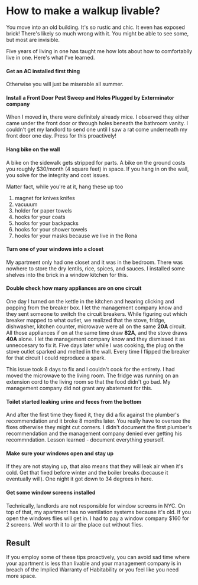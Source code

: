 # How to make a walkup livable?
You move into an old building. It's so rustic and chic. It even has exposed brick!
There's likely so much wrong with it. You might be able to see some, but most are invisible.

Five years of living in one has taught me how lots about how to comfortablly live in one. Here's what I've learned.

#### Get an AC installed first thing
Otherwise you will just be miserable all summer.

#### Install a Front Door Pest Sweep and Holes Plugged by Exterminator company
When I moved in, there were definitely already mice. I observed they either came under the front door or through holes beneath the bathroom vanity. I couldn't get my landlord to send one until I saw a rat come underneath my front door one day. Press for this proactively!

#### Hang bike on the wall
A bike on the sidewalk gets stripped for parts. A bike on the ground costs you roughly $30/month (4 square feet) in space. If you hang in on the wall, you solve for the integrity and cost issues.

Matter fact, while you're at it, hang these up too
1. magnet for knives knifes
1. vacuuum
1. holder for paper towels
1. hooks for your coats
1. hooks for your backpacks
1. hooks for your shower towels
1. hooks for your masks because we live in the Rona

#### Turn one of your windows into a closet
My apartment only had one closet and it was in the bedroom. There was nowhere to store the dry lentils, rice, spices, and sauces. I installed some shelves into the brick in a window kitchen for this.

#### Double check how many appliances are on one circuit
One day I turned on the kettle in the kitchen and hearing clicking and popping from the breaker box. I let the management company know and they sent someone to switch the circuit breakers. While figuring out which breaker mapped to what outlet, we realized that the stove, fridge, dishwasher, kitchen counter, microwave were all on the same **20A** circuit. All those appliances if on at the same time draw **82A**, and the stove draws **40A** alone. I let the management company know and they dismissed it as unneccesary to fix it. Five days later while I was cooking, the plug on the stove outlet sparked and melted in the wall. Every time I flipped the breaker for that circuit I could reproduce a spark.

This issue took 8 days to fix and I couldn't cook for the entirety. I had moved the microwave to the living room. The fridge was running on an extension cord to the living room so that the food didn't go bad. My management company did not grant any abatement for this.

#### Toilet started leaking urine and feces from the bottom
And after the first time they fixed it, they did a fix against the plumber's recommendation and it broke 8 months later. You really have to oversee the fixes otherwise they might cut corners. I didn't document the first plumber's recommendation and the management company denied ever getting his recommndation. Lesson learned - document everything yourself.

#### Make sure your windows open and stay up
If they are not staying up, that also means that they will leak air when it's cold. Get that fixed before winter and the boiler breaks (because it eventually will). One night it got down to 34 degrees in here.

#### Get some window screens installed
Technically, landlords are not responsible for window screens in NYC. On top of that, my apartment has no ventilation systems because it's old. If you open the windows flies will get in. I had to pay a window company $160 for 2 screens. Well worth it to air the place out without flies.

## Result
If you employ some of these tips proactively, you can avoid sad time where your apartment is less than livable and your management company is in breach of the Implied Warranty of Habitability or you feel like you need more space.

